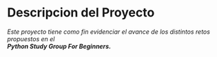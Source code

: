 # Descripcion del Proyecto

*Este proyecto tiene como fin evidenciar el avance de los distintos retos propuestos en el*  
***Python Study Group For Beginners.***  
